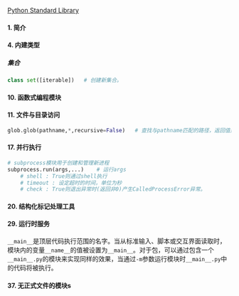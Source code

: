 [Python Standard Library](https://docs.python.org/3/library/)

#### 1. 简介

#### 4. 内建类型

##### 集合

```python
class set([iterable])	# 创建新集合。
```

#### 10. 函数式编程模块

#### 11. 文件与目录访问

```python
glob.glob(pathname,*,recursive=False)	# 查找与pathname匹配的路径，返回值是这些路径的列表。
```

#### 17. 并行执行

```python
# subprocess模块用于创建和管理新进程
subprocess.run(args,...)	# 运行args
	# shell : True则通过shell执行
    # timeout : 设定超时的时间，单位为秒
    # check : True则退出异常时(返回非0)产生CalledProcessError异常。
```



#### 20. 结构化标记处理工具

#### 29. 运行时服务

`__main__`是顶层代码执行范围的名字。当从标准输入、脚本或交互界面读取时，模块内的变量`__name__`的值被设置为`__main__`。对于包，可以通过包含一个`__main__.py`的模块来实现同样的效果，当通过`-m`参数运行模块时`__main__.py`中的代码将被执行。

#### 37. 无正式文件的模块s